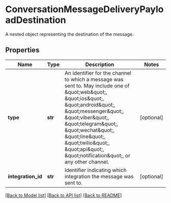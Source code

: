 # ConversationMessageDeliveryPayloadDestination

A nested object representing the destination of the message.
## Properties
Name | Type | Description | Notes
------------ | ------------- | ------------- | -------------
**type** | **str** | An identifier for the channel to which a message was sent to. May include one of \&quot;web\&quot;, \&quot;ios\&quot;, \&quot;android\&quot;, \&quot;messenger\&quot;, \&quot;viber\&quot;, \&quot;telegram\&quot;, \&quot;wechat\&quot;, \&quot;line\&quot;, \&quot;twilio\&quot;, \&quot;api\&quot;, \&quot;notification\&quot;, or any other channel. | [optional] 
**integration_id** | **str** | Identifier indicating which integration the message was sent to. | [optional] 

[[Back to Model list]](../README.md#documentation-for-models) [[Back to API list]](../README.md#documentation-for-api-endpoints) [[Back to README]](../README.md)


